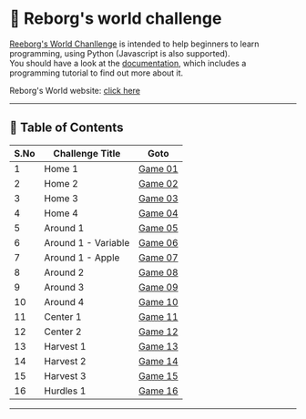 # 🤖 Reborg's world challenge

[Reeborg's World Chanllenge](https://reeborg.ca/reeborg.html) is intended to help beginners to learn programming, using Python (Javascript is also supported).  
You should have a look at the [documentation](https://reeborg.ca/docs/en/), which includes a programming tutorial to find out more about it.  

Reborg's World website: [click here](https://reeborg.ca/index_en.html)

---

## 📅 Table of Contents

| S.No | Challenge Title        | Goto                                                 |  
|------|------------------------|------------------------------------------------------|
| 1    | Home 1                 | [Game 01](solutions/1_home_1/README.md)              |  
| 2    | Home 2                 | [Game 02](solutions/2_home_2/README.md)              |
| 3    | Home 3                 | [Game 03](solutions/3_home_3/README.md)              |
| 4    | Home 4                 | [Game 04](solutions/4_home_4/README.md)              |
| 5    | Around 1               | [Game 05](solutions/5_around_1/README.md)            |
| 6    | Around 1 - Variable    | [Game 06](solutions/6_around_1_variable/README.md)   |
| 7    | Around 1 - Apple       | [Game 07](solutions/7_around_1_apple/README.md)      |
| 8    | Around 2               | [Game 08](solutions/8_around_2/README.md)            |
| 9    | Around 3               | [Game 09](solutions/9_around_3/README.md)            |
| 10   | Around 4               | [Game 10](solutions/10_around_4/README.md)           |
| 11   | Center 1               | [Game 11](solutions/11_center_1/README.md)           |
| 12   | Center 2               | [Game 12](solutions/12_center_2/README.md)           |
| 13   | Harvest 1              | [Game 13](solutions/13_harvest_1/README.md)          |
| 14   | Harvest 2              | [Game 14](solutions/14_harvest_2/README.md)          |
| 15   | Harvest 3              | [Game 15](solutions/15_harvest_3/README.md)          |
| 16   | Hurdles 1              | [Game 16](solutions/16_hurdles_1/README.md)          |



---